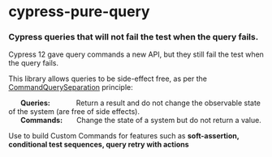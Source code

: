# cypress-pure-query

### Cypress queries that will not fail the test when the query fails.

Cypress 12 gave query commands a new API, but they still fail the test when the query fails. 

This library allows queries to be side-effect free, as per the [CommandQuerySeparation](https://martinfowler.com/bliki/CommandQuerySeparation.html) principle:

&nbsp;&nbsp;&nbsp;&nbsp;&nbsp;&nbsp;**Queries:** &nbsp;&nbsp;&nbsp;&nbsp;&nbsp;&nbsp;&nbsp;&nbsp;&nbsp;&nbsp;&nbsp;&nbsp;Return a result and do not change the observable state of the system (are free of side effects).  
&nbsp;&nbsp;&nbsp;&nbsp;&nbsp;&nbsp;**Commands:** &nbsp;&nbsp;&nbsp;&nbsp;&nbsp;&nbsp;Change the state of a system but do not return a value.  

Use to build Custom Commands for features such as **soft-assertion, conditional test sequences, query retry with actions**

